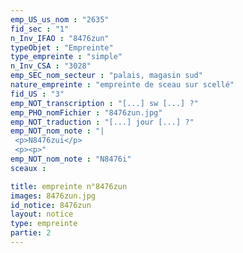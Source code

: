 ```yaml
---
emp_US_us_nom : "2635"
fid_sec : "1"
n_Inv_IFAO : "8476zun"
typeObjet : "Empreinte"
type_empreinte : "simple"
n_Inv_CSA : "3028"
emp_SEC_nom_secteur : "palais, magasin sud"
nature_empreinte : "empreinte de sceau sur scellé"
fid_US : "3"
emp_NOT_transcription : "[...] sw [...] ?"
emp_PHO_nomFichier : "8476zun.jpg"
emp_NOT_traduction : "[...] jour [...] ?"
emp_NOT_nom_note : "|
 <p>N8476zui</p>
 <p><p>"
emp_NOT_nom_note : "N8476i"
sceaux :

title: empreinte n°8476zun
images: 8476zun.jpg
id_notice: 8476zun
layout: notice
type: empreinte
partie: 2
---
```

